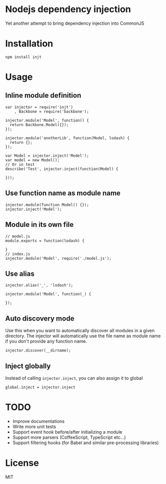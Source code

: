 # Nodejs dependency injection
Yet another attempt to bring dependency injection into CommonJS

# Installation
`npm install injt`

# Usage

## Inline module definition
```
var injector = require('injt')
    , Backbone = require('backbone');

injector.module('Model', function() {
  return Backbone.Model({});
});

injector.module('anotherLib', function(Model, lodash) {
  return {};
});

var Model = injector.inject('Model');
var model = new Model();
// Or in test
describe('Test', injector.inject(function(Model) {

}));
```

## Use function name as module name
```
injector.module(function Model() {});
injector.inject('Model');
```

## Module in its own file
```
// model.js
module.exports = function(lodash) {

}
// index.js
injector.module('Model', require('./model.js');
```

## Use alias
```
injector.alias('_', 'lodash');

injector.module('Model', function(_) {

});
```

## Auto discovery mode
Use this when you want to automatically discover all modules in a given directory. The injector will automatically use the file name as module name if you don't provide any function name.
```
injector.discover(__dirname);
```

## Inject globally
Instead of calling `injector.inject`, you can also assign it to global
```
global.inject = injector.inject
```

# TODO
- Improve documentations
- Write more unit tests
- Support event hook before/after initializing a module
- Support more parsers (CoffeeScript, TypeScript etc...)
- Support filtering hooks (for Babel and similar pre-processing libraries)

# License
MIT
